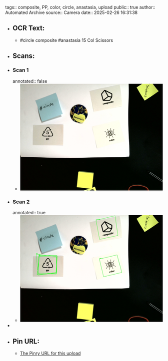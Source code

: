 tags:: composite, PP, color, circle, anastasia, upload
public:: true
author:: Automated Archive
source:: Camera
date:: 2025-02-26 16:31:38

- ## OCR Text:
	- #circle
	  composite
	  #anastasia
	  15
	  Col
	  Scissors
- ## Scans:
- ### Scan 1
  annotated:: false
	- ![./assets/scans/2025-02-26T16-31-38-4960.jpg](./assets/scans/2025-02-26T16-31-38-4960.jpg)
- ### Scan 2
  annotated:: true
	- ![./assets/scans/2025-02-26T16-31-38-5233.jpg](./assets/scans/2025-02-26T16-31-38-5233.jpg)
-
- ## Pin URL:
	- [The Pinry URL for this upload](https://pinry.petau.net/pins/119/)